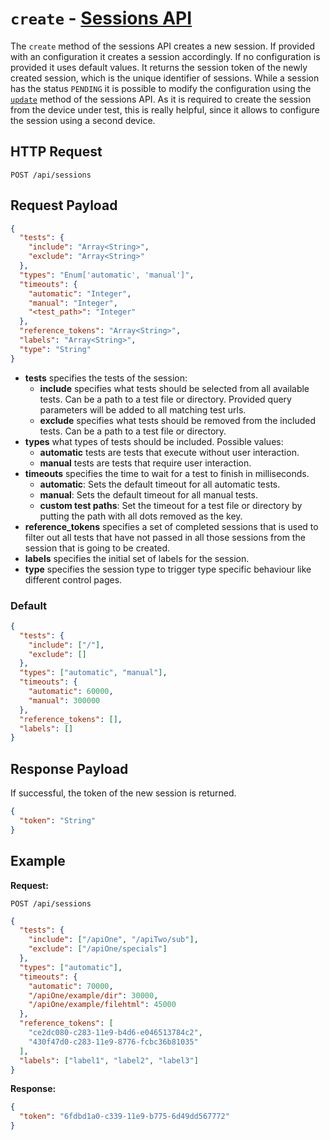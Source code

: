 # `create` - [Sessions API](../README.md#sessions-api)

The `create` method of the sessions API creates a new session. If provided with an configuration it creates a session accordingly. If no configuration is provided it uses default values. It returns the session token of the newly created session, which is the unique identifier of sessions. While a session has the status `PENDING` it is possible to modify the configuration using the [`update`](./update.md) method of the sessions API. As it is required to create the session from the device under test, this is really helpful, since it allows to configure the session using a second device.

## HTTP Request

`POST /api/sessions`

## Request Payload

```json
{
  "tests": {
    "include": "Array<String>",
    "exclude": "Array<String>"
  },
  "types": "Enum['automatic', 'manual']",
  "timeouts": {
    "automatic": "Integer",
    "manual": "Integer",
    "<test_path>": "Integer"
  },
  "reference_tokens": "Array<String>",
  "labels": "Array<String>",
  "type": "String"
}
```

- **tests** specifies the tests of the session:
  - **include** specifies what tests should be selected from all available tests. Can be a path to a test file or directory. Provided query parameters will be added to all matching test urls.
  - **exclude** specifies what tests should be removed from the included tests. Can be a path to a test file or directory.
- **types** what types of tests should be included. Possible values:
  - **automatic** tests are tests that execute without user interaction.
  - **manual** tests are tests that require user interaction.
- **timeouts** specifies the time to wait for a test to finish in milliseconds.
  - **automatic**: Sets the default timeout for all automatic tests.
  - **manual**: Sets the default timeout for all manual tests.
  - **custom test paths**: Set the timeout for a test file or directory by putting the path with all dots removed as the key.
- **reference_tokens** specifies a set of completed sessions that is used to filter out all tests that have not passed in all those sessions from the session that is going to be created.
- **labels** specifies the initial set of labels for the session.
- **type** specifies the session type to trigger type specific behaviour like different control pages.

### Default

```json
{
  "tests": {
    "include": ["/"],
    "exclude": []
  },
  "types": ["automatic", "manual"],
  "timeouts": {
    "automatic": 60000,
    "manual": 300000
  },
  "reference_tokens": [],
  "labels": []
}
```

## Response Payload

If successful, the token of the new session is returned.

```json
{
  "token": "String"
}
```

## Example

**Request:**

`POST /api/sessions`

```json
{
  "tests": {
    "include": ["/apiOne", "/apiTwo/sub"],
    "exclude": ["/apiOne/specials"]
  },
  "types": ["automatic"],
  "timeouts": {
    "automatic": 70000,
    "/apiOne/example/dir": 30000,
    "/apiOne/example/filehtml": 45000
  },
  "reference_tokens": [
    "ce2dc080-c283-11e9-b4d6-e046513784c2",
    "430f47d0-c283-11e9-8776-fcbc36b81035"
  ],
  "labels": ["label1", "label2", "label3"]
}
```

**Response:**

```json
{
  "token": "6fdbd1a0-c339-11e9-b775-6d49dd567772"
}
```
